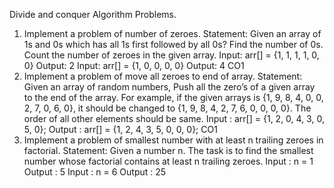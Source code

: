 Divide and conquer Algorithm Problems.
1. Implement a problem of number of zeroes.
Statement: Given an array of 1s and 0s which has all 1s first
followed by all 0s? Find the number of 0s. Count the number of
zeroes in the given array.
Input: arr[] = {1, 1, 1, 1, 0, 0} Output: 2
Input: arr[] = {1, 0, 0, 0, 0} Output: 4
CO1
2. Implement a problem of move all zeroes to end of array.
Statement: Given an array of random numbers, Push all the zero’s
of a given array to the end of the array. For example, if the given
arrays is {1, 9, 8, 4, 0, 0, 2, 7, 0, 6, 0}, it should be changed to {1,
9, 8, 4, 2, 7, 6, 0, 0, 0, 0}. The order of all other elements should be
same.
Input : arr[] = {1, 2, 0, 4, 3, 0, 5, 0};
Output : arr[] = {1, 2, 4, 3, 5, 0, 0, 0};
CO1
3. Implement a problem of smallest number with at least n
trailing zeroes in factorial.
Statement: Given a number n. The task is to find the smallest
number whose factorial contains at least n trailing zeroes.
Input : n = 1 Output : 5
Input : n = 6 Output : 25

